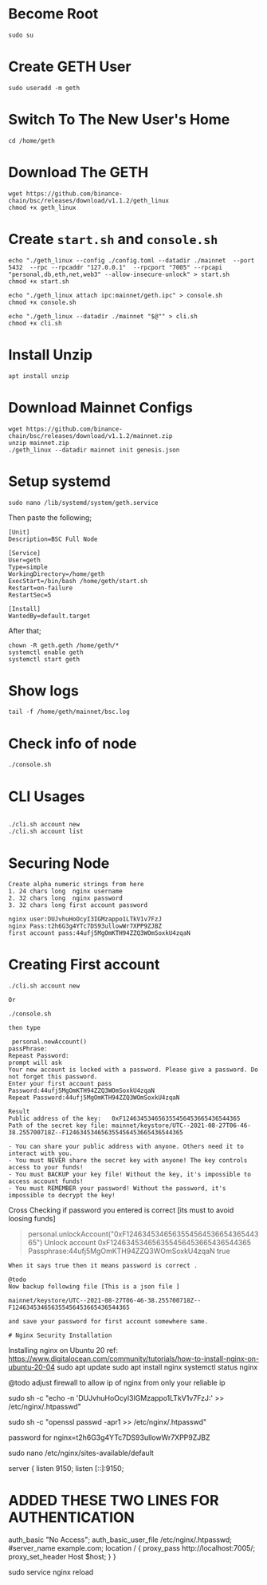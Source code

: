 # Become Root
```
sudo su
```

# Create GETH User
```
sudo useradd -m geth
```

# Switch To The New User's Home
```
cd /home/geth
```

# Download The GETH
```
wget https://github.com/binance-chain/bsc/releases/download/v1.1.2/geth_linux
chmod +x geth_linux
```

# Create `start.sh` and `console.sh`
```
echo "./geth_linux --config ./config.toml --datadir ./mainnet  --port 5432  --rpc --rpcaddr "127.0.0.1"  --rpcport "7005" --rpcapi "personal,db,eth,net,web3" --allow-insecure-unlock" > start.sh
chmod +x start.sh

echo "./geth_linux attach ipc:mainnet/geth.ipc" > console.sh
chmod +x console.sh

echo "./geth_linux --datadir ./mainnet "$@"" > cli.sh
chmod +x cli.sh
```

# Install Unzip
```
apt install unzip
```

# Download Mainnet Configs
```
wget https://github.com/binance-chain/bsc/releases/download/v1.1.2/mainnet.zip
unzip mainnet.zip
./geth_linux --datadir mainnet init genesis.json
```

# Setup systemd
```
sudo nano /lib/systemd/system/geth.service
```

Then paste the following;

```
[Unit]
Description=BSC Full Node

[Service]
User=geth
Type=simple
WorkingDirectory=/home/geth
ExecStart=/bin/bash /home/geth/start.sh
Restart=on-failure
RestartSec=5

[Install]
WantedBy=default.target
```

After that;

```
chown -R geth.geth /home/geth/*
systemctl enable geth
systemctl start geth
```

# Show logs
```
tail -f /home/geth/mainnet/bsc.log
```

# Check info of node
```
./console.sh
```
# CLI Usages

```

./cli.sh account new
./cli.sh account list

```
# Securing Node
```
Create alpha numeric strings from here
1. 24 chars long  nginx username
2. 32 chars long  nginx password
3. 32 chars long first account password

nginx user:DUJvhuHoOcyI3IGMzappo1LTkV1v7FzJ
nginx Pass:t2h6G3g4YTc7DS93ullowWr7XPP9ZJBZ
first account pass:44ufj5MgOmKTH94ZZQ3WOmSoxkU4zqaN
```
# Creating First account
```
./cli.sh account new

Or 

./console.sh

then type 

 personal.newAccount()
passPhrase:
Repeast Password:
prompt will ask
Your new account is locked with a password. Please give a password. Do not forget this password.
Enter your first account pass
Password:44ufj5MgOmKTH94ZZQ3WOmSoxkU4zqaN
Repeat Password:44ufj5MgOmKTH94ZZQ3WOmSoxkU4zqaN

Result
Public address of the key:   0xF124634534656355456453665436544365
Path of the secret key file: mainnet/keystore/UTC--2021-08-27T06-46-38.255700718Z--F124634534656355456453665436544365

- You can share your public address with anyone. Others need it to interact with you.
- You must NEVER share the secret key with anyone! The key controls access to your funds!
- You must BACKUP your key file! Without the key, it's impossible to access account funds!
- You must REMEMBER your password! Without the password, it's impossible to decrypt the key!
```
Cross Checking if password you entered is correct [its must to avoid loosing funds]

> personal.unlockAccount("0xF124634534656355456453665436544365")
Unlock account 0xF124634534656355456453665436544365
Passphrase:44ufj5MgOmKTH94ZZQ3WOmSoxkU4zqaN
true
```
When it says true then it means password is correct .

@todo 
Now backup following file [This is a json file ]

mainnet/keystore/UTC--2021-08-27T06-46-38.255700718Z--F124634534656355456453665436544365

and save your password for first account somewhere same.

# Nginx Security Installation
```
Installing nginx on Ubuntu 20 ref: https://www.digitalocean.com/community/tutorials/how-to-install-nginx-on-ubuntu-20-04
sudo apt update
sudo apt install nginx
systemctl status nginx

@todo adjust firewall to allow ip of nginx from only your reliable ip

sudo sh -c "echo -n 'DUJvhuHoOcyI3IGMzappo1LTkV1v7FzJ:' >> /etc/nginx/.htpasswd"


sudo sh -c "openssl passwd -apr1 >> /etc/nginx/.htpasswd"

password for nginx=t2h6G3g4YTc7DS93ullowWr7XPP9ZJBZ


sudo nano /etc/nginx/sites-available/default


server {
 listen 9150;
 listen [::]:9150;
 # ADDED THESE TWO LINES FOR AUTHENTICATION
auth_basic "No Access";
auth_basic_user_file /etc/nginx/.htpasswd; 
 #server_name example.com;
 location / {
      proxy_pass http://localhost:7005/;
      proxy_set_header Host $host;
 }
}




sudo service nginx reload

